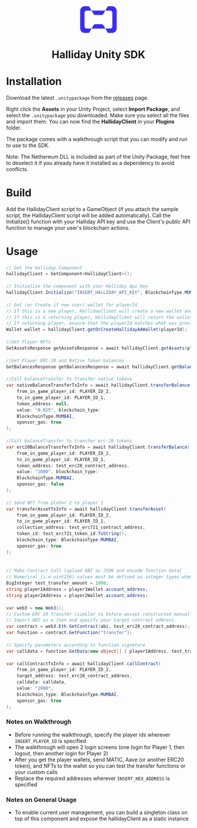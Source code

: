 <p align="center">
<br />
<a href="https://halliday.xyz"><img src="https://github.com/HallidayInc/UnitySDK/blob/master/hallidayLogo.svg" width="100" alt=""/></a>
</p>
<h1 align="center">Halliday Unity SDK</h1>

# Installation

Download the latest `.unitypackage` from the [releases](https://github.com/HallidayInc/UnitySDK/releases) page.

Right click the **Assets** in your Unity Project, select **Import Package**, and select the `.unitypackage` you downloaded. Make sure you select all the files and import them. You can now find the **HallidayClient** in your **Plugins** folder.

The package comes with a walkthrough script that you can modify and run to use to the SDK.

Note: The Nethereum DLL is included as part of the Unity Package, feel free to deselect it if you already have it installed as a dependency to avoid conflicts.

# Build

Add the HallidayClient script to a GameObject (if you attach the sample script, the HallidayClient script will be added automatically). Call the Initialize() function with your Halliday API key and use the Client's public API function to manage your user's blockchain actions.

# Usage

```csharp
// Get the Halliday Component
hallidayClient = GetComponent<HallidayClient>();

// Initialize the component with your Halliday Api Key
hallidayClient.Initialize("INSERT_HALLIDAY_API_KEY", BlockchainType.MUMBAI, true);

// Get (or Create if new user) wallet for playerId
// If this is a new player, HallidayClient will create a new wallet and return it
// If this is a returning player, HallidayClient will return the wallet stored for the player
// If returning player, ensure that the playerId matches what was previously used create a wallet (otherwise an error will be thrown)
Wallet wallet = hallidayClient.getOrCreateHallidayAAWallet(playerId);

//Get Player NFTs
GetAssetsResponse getAssetsResponse = await hallidayClient.getAssets(playerId);

//Get Player ERC-20 and Native Token balances
GetBalancesResponse getBalancesResponse = await hallidayClient.getBalances(playerId);

//Call balanceTransfer to transfer native tokens
var nativeBalanceTransferTxInfo = await hallidayClient.transferBalance(
    from_in_game_player_id: PLAYER_ID_2,
    to_in_game_player_id: PLAYER_ID_1,
    token_address: null,
    value: "0.025", blockchain_type:
    BlockchainType.MUMBAI,
    sponsor_gas: true
);

//Call balanceTransfer to transfer erc-20 tokens
var erc20BalanceTransferTxInfo = await hallidayClient.transferBalance(
    from_in_game_player_id: PLAYER_ID_2,
    to_in_game_player_id: PLAYER_ID_1,
    token_address: test_erc20_contract_address,
    value: "1000", blockchain_type:
    BlockchainType.MUMBAI,
    sponsor_gas: false
);

// Send NFT from plater 2 to player 1
var transferAssetTxInfo = await hallidayClient.transferAsset(
    from_in_game_player_id: PLAYER_ID_2,
    to_in_game_player_id: PLAYER_ID_1,
    collection_address: test_erc721_contract_address,
    token_id: test_erc721_token_id.ToString(),
    blockchain_type: BlockchainType.MUMBAI,
    sponsor_gas: true
);


// Make Contract Call (upload ABI as JSON and encode function data)
// Numerical (i.e uint256) values must be defined as integer types when creating callContract calldata
BigInteger test_transfer_amount = 1000;
string player1Address = player1Wallet.account_address;
string player2Address = player2Wallet.account_address;

var web3 = new Web3();
// Custom ERC 20 Transfer (similar to before except constructed manually)
// Import ABI as a Json and specify your target contract address
var contract = web3.Eth.GetContract(abi, test_erc20_contract_address);
var function = contract.GetFunction("transfer");

// Specify parameters according to function signature
var calldata = function.GetData(new object[] { player1Address, test_transfer_amount });

var callContractTxInfo = await hallidayClient.callContract(
    from_in_game_player_id: PLAYER_ID_2,
    target_address: test_erc20_contract_address,
    calldata: calldata,
    value: "1000",
    blockchain_type: BlockchainType.MUMBAI,
    sponsor_gas: true
);
```

### Notes on Walkthrough

- Before running the walkthrough, specify the player ids wherever `INSERT_PLAYER_ID` is specified
- The walkthrough will open 2 login screens (one login for Player 1, then logout, then another login for Player 2)
- After you get the player wallets, send MATIC, Aave (or another ERC20 token), and NFTs to the wallet so you can test the transfer functions or your custom calls
- Replace the required addresses wherever `INSERT_HEX_ADDRESS` is specified

### Notes on General Usage

- To enable current user management, you can build a singleton class on top of this component and expose the hallidayClient as a static instance
